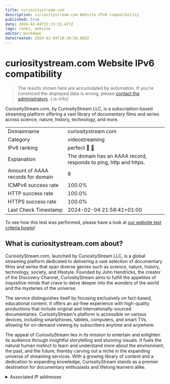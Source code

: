 ```yaml
---
title: curiositystream.com
description: curiositystream.com Website IPv6 compatibility
published: true
date: 2024-02-04T22:13:15.477Z
tags: rank1, website
editor: markdown
dateCreated: 2024-02-04T18:34:56.885Z
---
```


# curiositystream.com Website IPv6 compatibility

> The results shown here are accumulated by automation. If you're convinced the displayed data is wrong, please [contact the administrators](/howto/chat). 
{.is-info}

CuriosityStream.com, by CuriosityStream LLC, is a subscription-based streaming platform offering a vast library of documentary films and series across science, nature, history, technology, and more.


|   |   |
| - | - |
| Domainname | curiositystream.com
| Category | videostreaming |
| IPv6 ranking | perfect :1st_place_medal: [🔗](/howto/ranking) |
| Explanation | The domain has an AAAA record, responds to ping, http and https. |
| Amount of AAAA records for domain | 8 |
| ICMPv6 success rate | 100.0%|
| HTTP success rate | 100.0% |
| HTTPS success rate | 100.0% |
| Last Check Timestamp | 2024-02-04 21:58:41+01:00 |

To see how this test was performed, please have a look at [our website test criteria howto](/howto/testcriteria/website)!


## What is curiositystream.com about?
CuriosityStream.com, launched by CuriosityStream LLC, is a global streaming platform dedicated to delivering a vast selection of documentary films and series that span diverse genres such as science, nature, history, technology, society, and lifestyle. Founded by John Hendricks, the creator of the Discovery Channel, CuriosityStream aims to fulfill the appetites of inquisitive minds that crave to delve deeper into the wonders of the world and the mysteries of the universe.

The service distinguishes itself by focusing exclusively on fact-based, educational content. It offers an ad-free experience with high-quality productions that include original and internationally-sourced documentaries. CuriosityStream's platform is accessible on various devices, including smartphones, tablets, computers, and smart TVs, allowing for on-demand viewing by subscribers anytime and anywhere.

The appeal of CuriosityStream lies in its mission to entertain and enlighten its audience through insightful storytelling and stunning visuals. It fuels the natural human instinct to learn and understand more about the environment, the past, and the future, thereby carving out a niche in the expanding universe of streaming services. With a growing library of content and a dedication to expanding knowledge, CuriosityStream stands as a premier destination for documentary enthusiasts and lifelong learners alike.



<details>
<summary>Associated IP addresses</summary>

2600:9000:2127:9a00:2:20a1:5cc0:93a1

2600:9000:2127:3000:2:20a1:5cc0:93a1

2600:9000:2127:6a00:2:20a1:5cc0:93a1

2600:9000:2127:b200:2:20a1:5cc0:93a1

2600:9000:2127:3e00:2:20a1:5cc0:93a1

2600:9000:2127:2a00:2:20a1:5cc0:93a1

2600:9000:2127:6400:2:20a1:5cc0:93a1

2600:9000:2127:d400:2:20a1:5cc0:93a1

</details>
